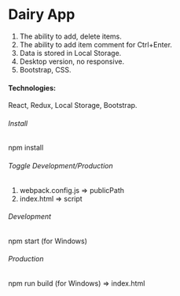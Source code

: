 # Dairy App

1. The ability to add, delete items.
2. The ability to add item comment for Ctrl+Enter.
3. Data is stored in Local Storage.
4. Desktop version, no responsive.
6. Bootstrap, CSS.

#### Technologies:

React, Redux, Local Storage, Bootstrap.

###### Install

npm install

###### Toggle Development/Production

1. webpack.config.js => publicPath
2. index.html => script

###### Development

npm start (for Windows)

###### Production

npm run build (for Windows) => index.html


